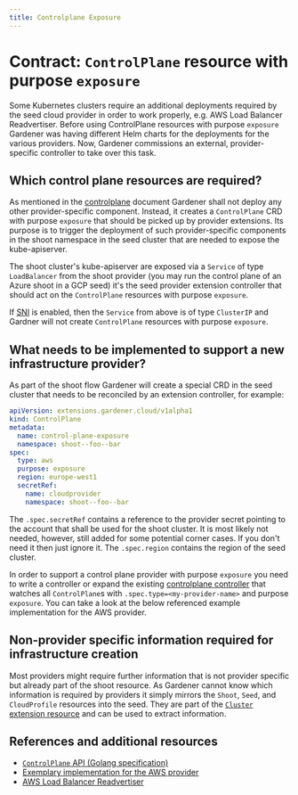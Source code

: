 ```yaml
---
title: Controlplane Exposure
---
```

# Contract: `ControlPlane` resource with purpose `exposure`

Some Kubernetes clusters require an additional deployments required by the seed cloud provider in order to work properly, e.g. AWS Load Balancer Readvertiser.
Before using ControlPlane resources with purpose `exposure` Gardener was having different Helm charts for the deployments for the various providers.
Now, Gardener commissions an external, provider-specific controller to take over this task.

## Which control plane resources are required?

As mentioned in the [controlplane](/extensions/controlplane) document Gardener shall not deploy any other provider-specific component.
Instead, it creates a `ControlPlane` CRD with purpose `exposure` that should be picked up by provider extensions.
Its purpose is to trigger the deployment of such provider-specific components in the shoot namespace in the seed cluster that are needed to expose the kube-apiserver.

The shoot cluster's kube-apiserver are exposed via a `Service` of type `LoadBalancer` from the shoot provider (you may run the control plane of an Azure shoot in a GCP seed) it's the seed provider extension controller that should act on the `ControlPlane` resources with purpose `exposure`.

If [SNI](https://github.com/gardener/gardener/blob/master/docs/proposals/08-shoot-apiserver-via-sni.md) is enabled, then the `Service` from above is of type `ClusterIP` and  Gardner will not create `ControlPlane` resources with purpose `exposure`.

## What needs to be implemented to support a new infrastructure provider?

As part of the shoot flow Gardener will create a special CRD in the seed cluster that needs to be reconciled by an extension controller, for example:

```yaml
apiVersion: extensions.gardener.cloud/v1alpha1
kind: ControlPlane
metadata:
  name: control-plane-exposure
  namespace: shoot--foo--bar
spec:
  type: aws
  purpose: exposure
  region: europe-west1
  secretRef:
    name: cloudprovider
    namespace: shoot--foo--bar
```

The `.spec.secretRef` contains a reference to the provider secret pointing to the account that shall be used for the shoot cluster.
It is most likely not needed, however, still added for some potential corner cases.
If you don't need it then just ignore it.
The `.spec.region` contains the region of the seed cluster.

In order to support a control plane provider with purpose `exposure` you need to write a controller or expand the existing [controlplane controller](/extensions/controlplane) that watches all `ControlPlane`s with `.spec.type=<my-provider-name>` and purpose `exposure`.
You can take a look at the below referenced example implementation for the AWS provider.

## Non-provider specific information required for infrastructure creation

Most providers might require further information that is not provider specific but already part of the shoot resource.
As Gardener cannot know which information is required by providers it simply mirrors the `Shoot`, `Seed`, and `CloudProfile` resources into the seed.
They are part of the [`Cluster` extension resource](/extensions/cluster) and can be used to extract information.

## References and additional resources

* [`ControlPlane` API (Golang specification)](https://github.com/gardener/gardener/blob/master/pkg/apis/extensions/v1alpha1/types_controlplane.go)
* [Exemplary implementation for the AWS provider](https://github.com/gardener/gardener-extension-provider-aws/tree/master/pkg/controller/controlplane)
* [AWS Load Balancer Readvertiser](https://github.com/gardener/aws-lb-readvertiser)
